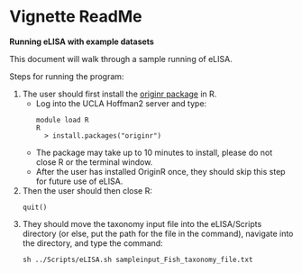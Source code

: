 # Vignette ReadMe

**Running eLISA with example datasets**   

This document will walk through a sample running of eLISA. 

Steps for running the program:  
1) The user should first install the [originr package](https://github.com/ropensci/originr) in R.
   - Log into the UCLA Hoffman2 server and type:
      ```
      module load R
      R
        > install.packages("originr")
       ```
   - The package may take up to 10 minutes to install, please do not close R or the terminal window.
   - After the user has installed OriginR once, they should skip this step for future use of eLISA.
2) Then the user should then close R:
   ```
   quit()
   ```
3) They should move the taxonomy input file into the eLISA/Scripts directory (or else, put the path for the file in the command), navigate into the directory, and type the command:
   ```
   sh ../Scripts/eLISA.sh sampleinput_Fish_taxonomy_file.txt
   ```
